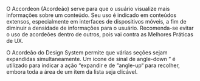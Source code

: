 O Accordeon (Acordeão) serve para que o usuário visualize mais informações sobre um conteúdo. Seu uso é indicado em conteúdos extensos, especialmente em interfaces de dispositivos móveis, a fim de diminuir a densidade de informações para o usuário. Recomenda-se evitar o uso de acordeões dentro de outros, pois vai contra as Melhores Práticas de UX.

O Acordeão do Design System permite que várias seções sejam expandidas simultaneamente. Um ícone de sinal de angle-down ” é utilizado para indicar a ação “expandir e de “angle-up“ para recolher, embora toda a área de um item da lista seja clicável.
